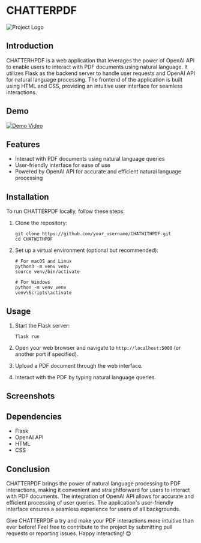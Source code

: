# CHATTERPDF

![Project Logo](/path/to/logo.png) <!-- Insert your project logo here -->

## Introduction

CHATTERHPDF is a web application that leverages the power of OpenAI API to enable users to interact with PDF documents using natural language. It utilizes Flask as the backend server to handle user requests and OpenAI API for natural language processing. The frontend of the application is built using HTML and CSS, providing an intuitive user interface for seamless interactions.

## Demo

<!-- Insert a short demonstration video of your project in action. You can either embed the video from YouTube or any other video hosting platform or provide a link to it. -->

[![Demo Video](/path/to/demo_video_thumbnail.png)](https://www.youtube.com/watch?v=your_video_id) <!-- Replace "your_video_id" with the actual video ID -->

## Features

- Interact with PDF documents using natural language queries
- User-friendly interface for ease of use
- Powered by OpenAI API for accurate and efficient natural language processing

## Installation

To run CHATTERPDF locally, follow these steps:

1. Clone the repository:

   ```
   git clone https://github.com/your_username/CHATWITHPDF.git
   cd CHATWITHPDF
   ```

2. Set up a virtual environment (optional but recommended):

   ```
   # For macOS and Linux
   python3 -m venv venv
   source venv/bin/activate

   # For Windows
   python -m venv venv
   venv\Scripts\activate
   ```

## Usage

1. Start the Flask server:

   ```
   flask run
   ```

2. Open your web browser and navigate to `http://localhost:5000` (or another port if specified).

3. Upload a PDF document through the web interface.

4. Interact with the PDF by typing natural language queries.

## Screenshots

<!-- Insert relevant screenshots of your web application here, showcasing its features and functionality. -->

## Dependencies

- Flask
- OpenAI API
- HTML
- CSS

## Conclusion

CHATTERPDF brings the power of natural language processing to PDF interactions, making it convenient and straightforward for users to interact with PDF documents. The integration of OpenAI API allows for accurate and efficient processing of user queries. The application's user-friendly interface ensures a seamless experience for users of all backgrounds.

Give CHATTERPDF a try and make your PDF interactions more intuitive than ever before! Feel free to contribute to the project by submitting pull requests or reporting issues. Happy interacting! 😊
